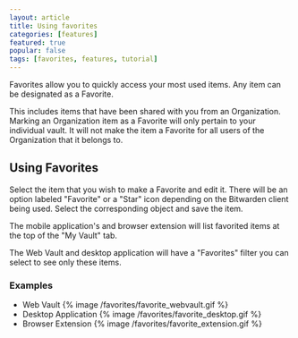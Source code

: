 ```yaml
---
layout: article
title: Using favorites
categories: [features]
featured: true
popular: false
tags: [favorites, features, tutorial]
---
```


Favorites allow you to quickly access your most used items. Any item can be designated as a Favorite. 

This includes items that have been shared with you from an Organization. Marking an Organization item as a Favorite will only pertain to your individual vault. It will not make the item a Favorite for all users of the Organization that it belongs to.

## Using Favorites

Select the item that you wish to make a Favorite and edit it. There will be an option labeled "Favorite" or a "Star" icon depending on the Bitwarden client being used. Select the corresponding object and save the item.

The mobile application's and browser extension will list favorited items at the top of the "My Vault" tab.

The Web Vault and desktop application will have a "Favorites" filter you can select to see only these items.

### Examples
- Web Vault
{% image /favorites/favorite_webvault.gif %}
​
- Desktop Application
{% image /favorites/favorite_desktop.gif %}
​
- Browser Extension
{% image /favorites/favorite_extension.gif %}